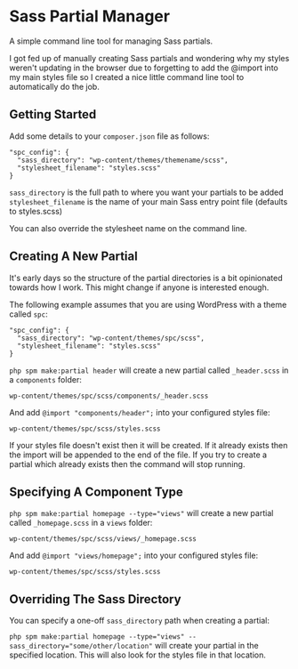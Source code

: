 # Sass Partial Manager
A simple command line tool for managing Sass partials.

I got fed up of manually creating Sass partials and wondering why my styles weren't updating in the browser due to forgetting to add the @import into my main styles file so I created a nice little command line tool to automatically do the job.

## Getting Started

Add some details to your `composer.json` file as follows:

```
"spc_config": {
  "sass_directory": "wp-content/themes/themename/scss",
  "stylesheet_filename": "styles.scss"
}
```

`sass_directory` is the full path to where you want your partials to be added
`stylesheet_filename` is the name of your main Sass entry point file (defaults to styles.scss)

You can also override the stylesheet name on the command line.

## Creating A New Partial

It's early days so the structure of the partial directories is a bit opinionated towards how I work. This might change if anyone is interested enough.

The following example assumes that you are using WordPress with a theme called `spc`:

```
"spc_config": {
  "sass_directory": "wp-content/themes/spc/scss",
  "stylesheet_filename": "styles.scss"
}
```

`php spm make:partial header` will create a new partial called `_header.scss` in a `components` folder:

`wp-content/themes/spc/scss/components/_header.scss`

And add `@import "components/header";` into your configured styles file:

`wp-content/themes/spc/scss/styles.scss`

If your styles file doesn't exist then it will be created. If it already exists then the import will be appended to the end of the file. If you try to create a partial which already exists then the command will stop running.

## Specifying A Component Type

`php spm make:partial homepage --type="views"` will create a new partial called `_homepage.scss` in a `views` folder:

`wp-content/themes/spc/scss/views/_homepage.scss`

And add `@import "views/homepage";` into your configured styles file:

`wp-content/themes/spc/scss/styles.scss`

## Overriding The Sass Directory

You can specify a one-off `sass_directory` path when creating a partial:

`php spm make:partial homepage --type="views" --sass_directory="some/other/location"` will create your partial in the specified location. This will also look for the styles file in that location.

